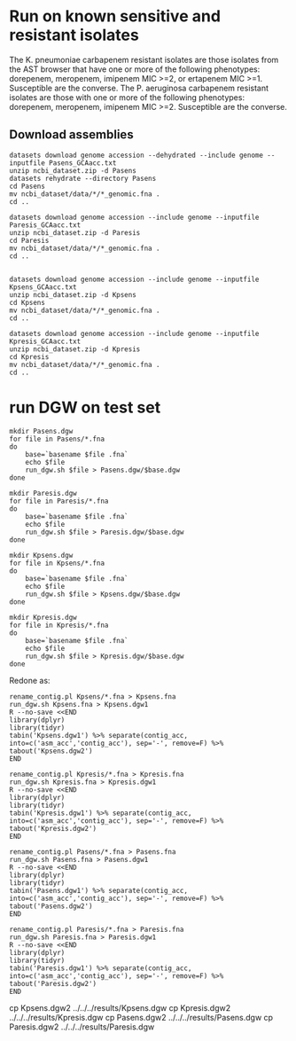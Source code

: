 # Run on known sensitive and resistant isolates

The K. pneumoniae carbapenem resistant isolates are those isolates from the AST browser that have one or more of the following phenotypes:  dorepenem, meropenem, imipenem MIC >=2, or ertapenem MIC >=1. Susceptible are the converse.
The P. aeruginosa carbapenem resistant isolates are those with one or more of the following phenotypes: dorepenem, meropenem, imipenem MIC >=2. Susceptible are the converse.


## Download assemblies

```
datasets download genome accession --dehydrated --include genome --inputfile Pasens_GCAacc.txt
unzip ncbi_dataset.zip -d Pasens
datasets rehydrate --directory Pasens
cd Pasens
mv ncbi_dataset/data/*/*_genomic.fna .
cd ..

datasets download genome accession --include genome --inputfile Paresis_GCAacc.txt
unzip ncbi_dataset.zip -d Paresis
cd Paresis
mv ncbi_dataset/data/*/*_genomic.fna .
cd ..


datasets download genome accession --include genome --inputfile Kpsens_GCAacc.txt
unzip ncbi_dataset.zip -d Kpsens
cd Kpsens
mv ncbi_dataset/data/*/*_genomic.fna .
cd ..

datasets download genome accession --include genome --inputfile Kpresis_GCAacc.txt
unzip ncbi_dataset.zip -d Kpresis
cd Kpresis
mv ncbi_dataset/data/*/*_genomic.fna .
cd ..

```

# run DGW on test set

```Shell
mkdir Pasens.dgw
for file in Pasens/*.fna
do
    base=`basename $file .fna`
    echo $file
    run_dgw.sh $file > Pasens.dgw/$base.dgw
done

mkdir Paresis.dgw
for file in Paresis/*.fna
do
    base=`basename $file .fna`
    echo $file
    run_dgw.sh $file > Paresis.dgw/$base.dgw
done

mkdir Kpsens.dgw
for file in Kpsens/*.fna
do
    base=`basename $file .fna`
    echo $file
    run_dgw.sh $file > Kpsens.dgw/$base.dgw
done

mkdir Kpresis.dgw
for file in Kpresis/*.fna
do
    base=`basename $file .fna`
    echo $file
    run_dgw.sh $file > Kpresis.dgw/$base.dgw
done
```

Redone as:
```
rename_contig.pl Kpsens/*.fna > Kpsens.fna
run_dgw.sh Kpsens.fna > Kpsens.dgw1
R --no-save <<END
library(dplyr)
library(tidyr)
tabin('Kpsens.dgw1') %>% separate(contig_acc, into=c('asm_acc','contig_acc'), sep='-', remove=F) %>% tabout('Kpsens.dgw2')
END

rename_contig.pl Kpresis/*.fna > Kpresis.fna
run_dgw.sh Kpresis.fna > Kpresis.dgw1
R --no-save <<END
library(dplyr)
library(tidyr)
tabin('Kpresis.dgw1') %>% separate(contig_acc, into=c('asm_acc','contig_acc'), sep='-', remove=F) %>% tabout('Kpresis.dgw2')
END

rename_contig.pl Pasens/*.fna > Pasens.fna
run_dgw.sh Pasens.fna > Pasens.dgw1
R --no-save <<END
library(dplyr)
library(tidyr)
tabin('Pasens.dgw1') %>% separate(contig_acc, into=c('asm_acc','contig_acc'), sep='-', remove=F) %>% tabout('Pasens.dgw2')
END

rename_contig.pl Paresis/*.fna > Paresis.fna
run_dgw.sh Paresis.fna > Paresis.dgw1
R --no-save <<END
library(dplyr)
library(tidyr)
tabin('Paresis.dgw1') %>% separate(contig_acc, into=c('asm_acc','contig_acc'), sep='-', remove=F) %>% tabout('Paresis.dgw2')
END

```

cp Kpsens.dgw2 ../../../results/Kpsens.dgw
cp Kpresis.dgw2 ../../../results/Kpresis.dgw
cp Pasens.dgw2 ../../../results/Pasens.dgw
cp Paresis.dgw2 ../../../results/Paresis.dgw

```

